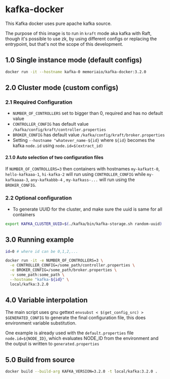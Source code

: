 # kafka-docker

This Kafka docker uses pure apache kafka source.

The purpose of this image is to run in `kraft` mode aka kafka with Raft, though it's possible to use zk, by using
different configs or replacing the entrypoint, but that's not the scope of this development.

## 1.0 Single instance mode (default configs)

```bash
docker run -it --hostname kafka-0 memoriaio/kafka-docker:3.2.0
```

## 2.0 Cluster mode (custom configs)

### 2.1 Required Configuration

* `NUMBER_OF_CONTROLLERS` set to bigger than 0, required and has no default value
* `CONTROLLER_CONFIG` has default value `/kafka/config/kraft/controller.properties`
* `BROKER_CONFIG` has default value `/kafka/config/kraft/broker.properties`
* Setting `--hostname "whatever_name-${id}` where `${id}` becomes the kafka `node.id` using `node.id=$(extract_id)`

#### 2.1.0 Auto selection of two configuration files

If `NUMBER_OF_CONTROLLERS=3` then containers with hostnames `my-kafkatt-0`, `hello-kafkaaa-1`, `hi-kafka-2` will run
using `CONTROLLER_CONFIG` while `my-kafkaaaa-3`, `any-kafkabbb-4` , `my-kafkass-...` will run using the `BROKER_CONFIG`.

### 2.2 Optional configuration

* To generate UUID for the cluster, and make sure the uuid is same for all containers

```bash
export KAFKA_CLUSTER_UUID=$(./kafka/bin/kafka-storage.sh random-uuid)
```

## 3.0 Running example

```bash
id=0 # where id can be 0,1,2,...

docker run -it -e NUMBER_OF_CONTROLLERS=3 \
  -e CONTROLLER_CONFIG=/some_path/controller.properties \
  -e BROKER_CONFIG=/some_path/broker.properties \
  -v some_path:some_path \
  --hostname "kafka-${id}" \
  local/kafka:3.2.0
```

## 4.0 Variable interpolation

The main script uses gnu gettext `envsubst < $(get_config_src) > $GENERATED_CONFIG` to generate the final configuration
file, this does environment variable substitution.

One example is already used with the `default.properties` file  `node.id=${NODE_ID}`, which evaluates NODE_ID from the
environment and the output is written to `generated.properties`

## 5.0 Build from source

```bash
docker build --build-arg KAFKA_VERSION=3.2.0 -t local/kafka:3.2.0 .
```
